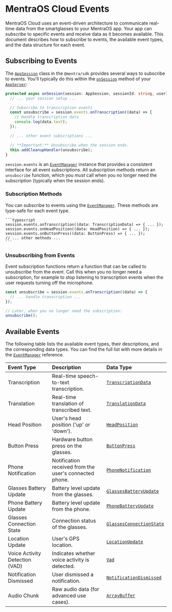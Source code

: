 # MentraOS Cloud Events

MentraOS Cloud uses an event-driven architecture to communicate real-time data from the smartglasses to your MentraOS app. Your app can *subscribe* to specific events and receive data as it becomes available. This document describes how to subscribe to events, the available event types, and the data structure for each event.

## Subscribing to Events

The [`AppSession`](/reference/app-session) class in the `@mentra/sdk` provides several ways to subscribe to events.  You'll typically do this within the [`onSession`](/reference/app-server#onsession-protected) method of your [`AppServer`](/reference/app-server):

```typescript
protected async onSession(session: AppSession, sessionId: string, userId: string): Promise<void> {
  // ... your session setup ...

  // Subscribe to transcription events
  const unsubscribe = session.events.onTranscription((data) => {
    // Handle transcription data
    console.log(data.text);
  });

  // ... other event subscriptions ...

  // **Important:** Unsubscribe when the session ends.
  this.addCleanupHandler(unsubscribe);
}
```

`session.events` is an [`EventManager`](/reference/managers/event-manager) instance that provides a consistent interface for all event subscriptions.  All subscription methods return an `unsubscribe` function, which you *must* call when you no longer need the subscription (typically when the session ends).

### Subscription Methods

You can subscribe to events using the [`EventManager`](/reference/managers/event-manager). These methods are type-safe for each event type.

    ```typescript
    session.events.onTranscription((data: TranscriptionData) => { ... });
    session.events.onHeadPosition((data: HeadPosition) => { ... });
    session.events.onButtonPress((data: ButtonPress) => { ... });
    // ... other methods ...
    ```

### Unsubscribing from Events

Event subscription functions return a function that can be called to unsubscribe from the event.  Call this when you no longer need a subscription, for example to stop listening to transcription events when the user requests turning off the microphone.

```typescript
const unsubscribe = session.events.onTranscription((data) => {
  // ... handle transcription ...
});

// Later, when you no longer need the subscription:
unsubscribe();
```

## Available Events

The following table lists the available event types, their descriptions, and the corresponding data types.  You can find the full list with more details in the [`EventManager`](/reference/managers/event-manager) reference.

| Event Type                     | Description                                            | Data Type                                                                            |
|:-------------------------------|:-------------------------------------------------------|:-------------------------------------------------------------------------------------|
| Transcription                  | Real-time speech-to-text transcription.                | [`TranscriptionData`](/reference/interfaces/event-types#transcriptiondata)           |
| Translation                    | Real-time translation of transcribed text.             | [`TranslationData`](/reference/interfaces/event-types#translationdata)               |
| Head Position                  | User's head position ('up' or 'down').                 | [`HeadPosition`](/reference/interfaces/event-types#headposition)                     |
| Button Press                   | Hardware button press on the glasses.                  | [`ButtonPress`](/reference/interfaces/event-types#buttonpress)                       |
| Phone Notification             | Notification received from the user's connected phone. | [`PhoneNotification`](/reference/interfaces/event-types#phonenotification)           |
| Glasses Battery Update         | Battery level update from the glasses.                 | [`GlassesBatteryUpdate`](/reference/interfaces/event-types#glassesbatteryupdate)     |
| Phone Battery Update           | Battery level update from the phone.                   | [`PhoneBatteryUpdate`](/reference/interfaces/event-types#phonebatteryupdate)         |
| Glasses Connection State       | Connection status of the glasses.                      | [`GlassesConnectionState`](/reference/interfaces/event-types#glassesconnectionstate) |
| Location Update                | User's GPS location.                                   | [`LocationUpdate`](/reference/interfaces/event-types#locationupdate)                 |
| Voice Activity Detection (VAD) | Indicates whether voice activity is detected.          | [`Vad`](/reference/interfaces/event-types#vad-voice-activity-detection)              |
| Notification Dismissed         | User dismissed a notification.                         | [`NotificationDismissed`](/reference/interfaces/event-types#notificationdismissed)   |
| Audio Chunk                    | Raw audio data (for advanced use cases).               | [`ArrayBuffer`](/reference/interfaces/event-types#audiochunk)                        |

